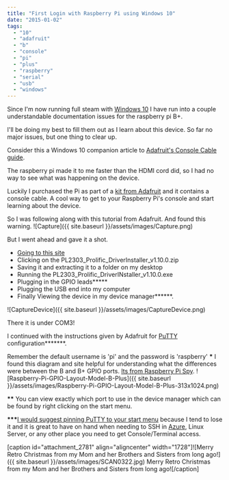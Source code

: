 ```yaml
---
title: "First Login with Raspberry Pi using Windows 10"
date: "2015-01-02"
tags: 
  - "10"
  - "adafruit"
  - "b"
  - "console"
  - "pi"
  - "plus"
  - "raspberry"
  - "serial"
  - "usb"
  - "windows"
---
```


Since I'm now running full steam with [Windows 10](http://windows.microsoft.com/en-us/windows/preview "Free! ") I have run into a couple understandable documentation issues for the raspberry pi B+.

I'll be doing my best to fill them out as I learn about this device. So far no major issues, but one thing to clear up.

Consider this a Windows 10 companion article to [Adafruit's Console Cable guide](https://learn.adafruit.com/adafruits-raspberry-pi-lesson-5-using-a-console-cable/overview "Adafruit!").

The raspberry pi made it to me faster than the HDMI cord did, so I had no way to see what was happening on the device.

Luckily I purchased the Pi as part of a [kit from Adafruit](http://www.adafruit.com/products/2125 "100 Bucks! ") and it contains a console cable. A cool way to get to your Raspberry Pi's console and start learning about the device.

So I was following along with this tutorial from Adafruit. And found this warning. ![Capture]({{ site.baseurl }}/assets/images/Capture.png)

But I went ahead and gave it a shot.

- [Going to this site](http://www.prolific.com.tw/US/ShowProduct.aspx?p_id=225&pcid=41 "Prolific Drivers")
- Clicking on the PL2303\_Prolific\_DriverInstaller\_v1.10.0.zip
- Saving it and extracting it to a folder on my desktop
- Running the PL2303\_Prolific\_DriverINstaller\_v1.10.0.exe
- Plugging in the GPIO leads**\***
- Plugging the USB end into my computer
- Finally Viewing the device in my device manager**\*\***.

![CaptureDevice]({{ site.baseurl }}/assets/images/CaptureDevice.png)

There it is under COM3!

I continued with the instructions given by Adafruit for [PuTTY](http://www.putty.org/ "Putty Download Page") configuration**\*\*\***.

Remember the default username is 'pi' and the password is 'raspberry' **\*** I found this diagram and site helpful for understanding what the differences were between the B and B+ GPIO ports. [Its from Raspberry Pi Spy](http://www.raspberrypi-spy.co.uk/2014/07/raspberry-pi-b-gpio-header-details-and-pinout/ "Diagrams are Good"). ![Raspberry-Pi-GPIO-Layout-Model-B-Plus]({{ site.baseurl }}/assets/images/Raspberry-Pi-GPIO-Layout-Model-B-Plus-313x1024.png)

**\*\*** You can view exactly which port to use in the device manager which can be found by right clicking on the start menu.

**\*\*\***[I would suggest pinning PuTTY to your start menu](http://timmyreilly.azurewebsites.net/pin-putty-exe-to-start-menu/ "Pin Putty.exe to Start Menu In Windows 10") because I tend to lose it and it is great to have on hand when needing to SSH in [Azure](http://azure.microsoft.com/en-us/ "Azure Home Page"), Linux Server, or any other place you need to get Console/Terminal access.

\[caption id="attachment\_2781" align="aligncenter" width="1728"\]![Merry Retro Christmas from my Mom and her Brothers and Sisters from long ago!]({{ site.baseurl }}/assets/images/SCAN0322.jpg) Merry Retro Christmas from my Mom and her Brothers and Sisters from long ago!\[/caption\]

